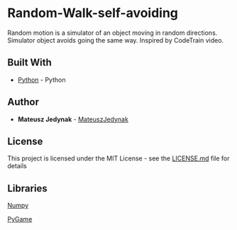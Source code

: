 # Random-Walk-self-avoiding
Random motion is a simulator of an object moving in random directions. Simulator object avoids going the same way. Inspired by CodeTrain video.
## Built With

* [Python](https://www.python.org/) - Python

## Author

* **Mateusz Jedynak** - [MateuszJedynak](https://github.com/Mati2446)


## License

This project is licensed under the MIT License - see the [LICENSE.md](https://github.com/magnusoy/Arduino-with-Python/blob/master/LICENSE) file for details


## Libraries

[Numpy](http://www.numpy.org/)

[PyGame](https://www.pygame.org/news)
